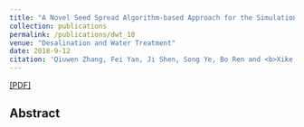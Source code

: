 ```yaml
---
title: "A Novel Seed Spread Algorithm-based Approach for the Simulation of Rainstorm Water Logging in Urban Area"
collection: publications
permalink: /publications/dwt_10
venue: "Desalination and Water Treatment"
date: 2018-9-12
citation: 'Qiuwen Zhang, Fei Yan, Ji Shen, Song Ye, Bo Ren and <b>Xike Zhang</b>. <i>Desalination and Water Treatment.</i>2018, 121, 265-274.'
---
```

[[PDF]]()


## Abstract
